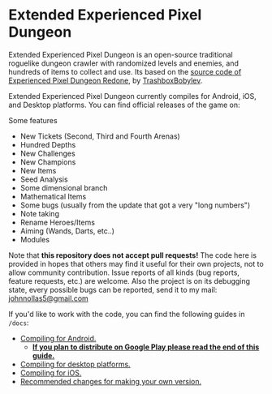 # Extended Experienced Pixel Dungeon

Extended Experienced Pixel Dungeon is an open-source traditional roguelike dungeon crawler with randomized levels and enemies, and hundreds of items to collect and use. Its based on the [source code of Experienced Pixel Dungeon Redone](https://github.com/TrashboxBobylev/Experienced-Pixel-Dungeon-Redone), by [TrashboxBobylev](https://github.com/TrashboxBobylev).

Extended Experienced Pixel Dungeon currently compiles for Android, iOS, and Desktop platforms. You can find official releases of the game on:

Some features

- New Tickets (Second, Third and Fourth Arenas)
- Hundred Depths
- New Challenges
- New Champions
- New Items
- Seed Analysis
- Some dimensional branch
- Mathematical Items
- Some bugs (usually from the update that got a very "long numbers")
- Note taking
- Rename Heroes/Items
- Aiming (Wands, Darts, etc..)
- Modules

Note that **this repository does not accept pull requests!** The code here is provided in hopes that others may find it useful for their own projects, not to allow community contribution. Issue reports of all kinds (bug reports, feature requests, etc.) are welcome. Also the project is on its debugging state, every possible bugs can be reported, send it to my mail: johnnollas5@gmail.com

If you'd like to work with the code, you can find the following guides in `/docs`:
- [Compiling for Android.](docs/getting-started-android.md)
    - **[If you plan to distribute on Google Play please read the end of this guide.](docs/getting-started-android.md#distributing-your-apk)**
- [Compiling for desktop platforms.](docs/getting-started-desktop.md)
- [Compiling for iOS.](docs/getting-started-ios.md)
- [Recommended changes for making your own version.](docs/recommended-changes.md)
